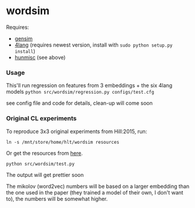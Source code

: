# wordsim

Requires:
* [gensim](https://radimrehurek.com/gensim/)
* [4lang](https://github.com/kornai/4lang/tree/recski_thesis) (requires newest version, install with `sudo python setup.py install`)
* [hunmisc](https://github.com/zseder/hunmisc) (see above)

### Usage

This'll run regression on features from 3 embeddings + the six 4lang models
`python src/wordsim/regression.py configs/test.cfg`

see config file and code for details, clean-up will come soon

### Original CL experiments
To reproduce 3x3 original experiments from Hill:2015, run:

`ln -s /mnt/store/home/hlt/wordsim resources`

Or get the resources from [here](http://people.mokk.bme.hu/~recski/stuff/resources.tgz).

`python src/wordsim/test.py`

The output will get prettier soon

The mikolov (word2vec) numbers will be based on a larger embedding than the
one used in the paper (they trained a model of their own, I don't want to),
the numbers will be somewhat higher.

